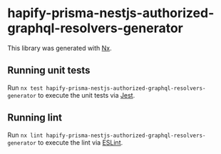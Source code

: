 # hapify-prisma-nestjs-authorized-graphql-resolvers-generator

This library was generated with [Nx](https://nx.dev).

## Running unit tests

Run `nx test hapify-prisma-nestjs-authorized-graphql-resolvers-generator` to
execute the unit tests via [Jest](https://jestjs.io).

## Running lint

Run `nx lint hapify-prisma-nestjs-authorized-graphql-resolvers-generator` to
execute the lint via [ESLint](https://eslint.org/).

